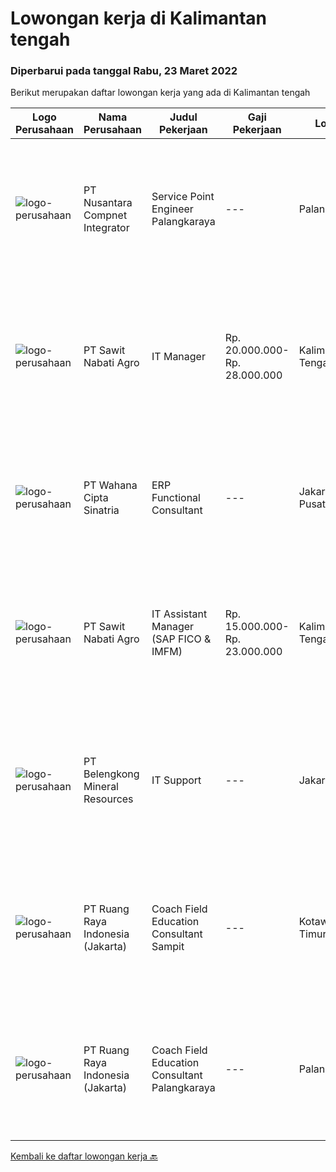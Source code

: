 
  # Lowongan kerja di Kalimantan tengah

  ### Diperbarui pada tanggal Rabu, 23 Maret 2022

  Berikut merupakan daftar lowongan kerja yang ada di Kalimantan tengah

  |Logo Perusahaan | Nama Perusahaan | Judul Pekerjaan | Gaji Pekerjaan | Lokasi | Deskripsi | Tanggal diunggah | Pranala |
  | -------------- | --------------- | --------------- | --------- | --------- | -------------- | ------- | ----------- |
  |![logo-perusahaan](https://image-service-cdn.seek.com.au/faf1379cb2f8ff5c87162dc20c60c0d2f63dba1c/ee4dce1061f3f616224767ad58cb2fc751b8d2dc)|PT Nusantara Compnet Integrator|Service Point Engineer Palangkaraya|---|Palangkaraya|S1 Teknik Komputer, Ilmu Komputer, Teknik Informatika atau Ilmu Komputer lainnya. Memiliki pengalaman minimal 1 tahun, fresh graduate dipersilahkan...|Rabu, 16 Maret 2022|https://www.jobstreet.co.id/id/job/service-point-engineer-palangkaraya-3822616?token=0~badc6ab8-cae8-4f0c-9b8c-944de7a527a9&sectionRank=1&jobId=jobstreet-id-job-3822616|
|![logo-perusahaan](https://image-service-cdn.seek.com.au/914edee7af0f14868669bc528d2e9f1eb565d65e/ee4dce1061f3f616224767ad58cb2fc751b8d2dc)|PT Sawit Nabati Agro|IT Manager|Rp. 20.000.000-Rp. 28.000.000|Kalimantan Tengah|Job Description : Lead &amp; monitoring timeframes for Major IT Projects including SAP System, implementation, system integration, hardware upgrades,...|Jumat, 11 Maret 2022|https://www.jobstreet.co.id/id/job/it-manager-3818168?token=0~badc6ab8-cae8-4f0c-9b8c-944de7a527a9&sectionRank=2&jobId=jobstreet-id-job-3818168|
|![logo-perusahaan](https://image-service-cdn.seek.com.au/b476e574909c5918900f7855fdc506cd8570d324/ee4dce1061f3f616224767ad58cb2fc751b8d2dc)|PT Wahana Cipta Sinatria|ERP Functional Consultant|---|Jakarta Pusat|We are an IT Consulting company who sells ERP such as Microsoft (AX, D365, NAV), Infor, SAP, and Netsuite is looking for a functional...|Senin, 14 Maret 2022|https://www.jobstreet.co.id/id/job/erp-functional-consultant-3819399?token=0~badc6ab8-cae8-4f0c-9b8c-944de7a527a9&sectionRank=3&jobId=jobstreet-id-job-3819399|
|![logo-perusahaan](https://image-service-cdn.seek.com.au/914edee7af0f14868669bc528d2e9f1eb565d65e/ee4dce1061f3f616224767ad58cb2fc751b8d2dc)|PT Sawit Nabati Agro|IT Assistant Manager (SAP FICO & IMFM)|Rp. 15.000.000-Rp. 23.000.000|Kalimantan Tengah|Job Description : As Fico, IMFM Functional Consultant and to deliver assigned SAP Projects, Enhancement or other assigned projects To participate...|Selasa, 08 Maret 2022|https://www.jobstreet.co.id/id/job/it-assistant-manager-sap-fico-imfm-3813600?token=0~badc6ab8-cae8-4f0c-9b8c-944de7a527a9&sectionRank=4&jobId=jobstreet-id-job-3813600|
|![logo-perusahaan](https://image-service-cdn.seek.com.au/aea2830a6a5ef7b23f5773b025191983b5991cc9/ee4dce1061f3f616224767ad58cb2fc751b8d2dc)|PT Belengkong Mineral Resources|IT Support|---|Jakarta Raya|Kualifikasi: Pendidikan minimal S1 Teknik Komputer/Sistem Informasi/Teknik Informatika Maksimal usia 28 tahun Pengalaman minimal 2 tahun dibidang yang...|Selasa, 01 Maret 2022|https://www.jobstreet.co.id/id/job/it-support-3805099?token=0~badc6ab8-cae8-4f0c-9b8c-944de7a527a9&sectionRank=5&jobId=jobstreet-id-job-3805099|
|![logo-perusahaan](https://image-service-cdn.seek.com.au/7eee59ea5934120f389dd02961ddcb6b62946481/ee4dce1061f3f616224767ad58cb2fc751b8d2dc)|PT Ruang Raya Indonesia (Jakarta)|Coach Field Education Consultant Sampit|---|Kotawaringin Timur|Ruangguru is a tech-enabled education company that provides a one-stop learning experience for students to have better access to quality content and...|Kamis, 10 Maret 2022|https://www.jobstreet.co.id/id/job/coach-field-education-consultant-sampit-1030763731?token=0~badc6ab8-cae8-4f0c-9b8c-944de7a527a9&sectionRank=6&jobId=jobstreet-id-job-1030763731|
|![logo-perusahaan](https://image-service-cdn.seek.com.au/7eee59ea5934120f389dd02961ddcb6b62946481/ee4dce1061f3f616224767ad58cb2fc751b8d2dc)|PT Ruang Raya Indonesia (Jakarta)|Coach Field Education Consultant Palangkaraya|---|Palangkaraya|Ruangguru is a tech-enabled education company that provides a one-stop learning experience for students to have better access to quality content and...|Kamis, 10 Maret 2022|https://www.jobstreet.co.id/id/job/coach-field-education-consultant-palangkaraya-1030763736?token=0~badc6ab8-cae8-4f0c-9b8c-944de7a527a9&sectionRank=7&jobId=jobstreet-id-job-1030763736|


  [Kembali ke daftar lowongan kerja 🔙](../README.md#daftar-lowongan-kerja)
  